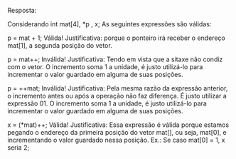 Resposta:

Considerando int mat[4], *p , x;
As seguintes expressões são válidas:

p = mat + 1; Válida!
Justificativa: porque o ponteiro irá receber o endereço mat[1], a segunda posição do vetor.

p = mat++; Inválida!
Justificativa: Tendo em vista que a sitaxe não condiz com o vetor. O incremento soma 1 a unidade, é justo utilizá-lo para incrementar o valor guardado em alguma de suas posições.

p = ++mat; Inválida!
Justificativa: Pela mesma razão da expressão anterior, o incremento antes ou após a operação não faz diferença. É justo utilizar a expressão 01. O incremento soma 1 a unidade, é justo utilizá-lo para incrementar o valor guardado em alguma de suas posições.

x = (*mat)++; Válida!
Justificativa: Essa expressão é válida porque estamos pegando o endereço da primeira posição do vetor mat[], ou seja, mat[0], e incrementando o valor guardado nessa posição. Ex.: Se caso mat[0] = 1, x seria 2;